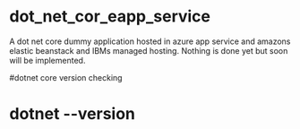# dot_net_cor_eapp_service
A dot net core dummy application hosted in azure app service and amazons elastic beanstack and IBMs managed hosting. Nothing is done yet but soon will be implemented.


#dotnet core version checking

#   dotnet --version
